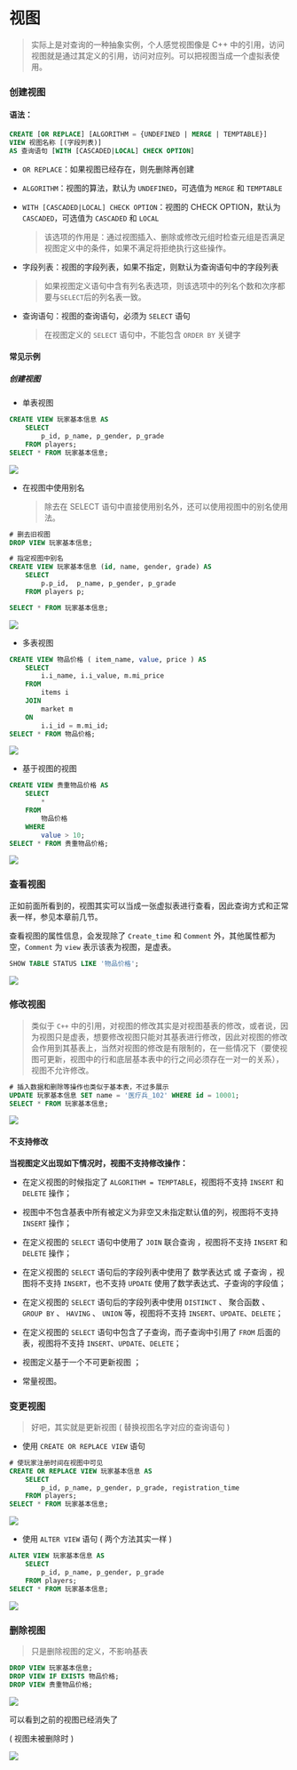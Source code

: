 # **视图**

> 实际上是对查询的一种抽象实例，个人感觉视图像是 C++ 中的引用，访问视图就是通过其定义的引用，访问对应列。可以把视图当成一个虚拟表使用。

### 创建视图

#### 语法：

```sql
CREATE [OR REPLACE] [ALGORITHM = {UNDEFINED | MERGE | TEMPTABLE}] 
VIEW 视图名称 [(字段列表)] 
AS 查询语句 [WITH [CASCADED|LOCAL] CHECK OPTION]
```

+ `OR REPLACE`：如果视图已经存在，则先删除再创建

+ `ALGORITHM`：视图的算法，默认为 `UNDEFINED`，可选值为 `MERGE` 和 `TEMPTABLE`

+ `WITH [CASCADED|LOCAL] CHECK OPTION`：视图的 CHECK OPTION，默认为 `CASCADED`，可选值为 `CASCADED` 和 `LOCAL`

    > 该选项的作用是：通过视图插入、删除或修改元组时检查元组是否满足视图定义中的条件，如果不满足将拒绝执行这些操作。

+ 字段列表：视图的字段列表，如果不指定，则默认为查询语句中的字段列表

    > 如果视图定义语句中含有列名表选项，则该选项中的列名个数和次序都要与`SELECT`后的列名表一致。

+ 查询语句：视图的查询语句，必须为 `SELECT` 语句

    > 在视图定义的 `SELECT` 语句中，不能包含 `ORDER BY` 关键字

#### 常见示例

##### 创建视图

+ 单表视图

```sql
CREATE VIEW 玩家基本信息 AS
    SELECT  
        p_id, p_name, p_gender, p_grade
    FROM players; 
SELECT * FROM 玩家基本信息;
```

![ ](./img/3-6-1.png)

+ 在视图中使用别名

    > 除去在 SELECT 语句中直接使用别名外，还可以使用视图中的别名使用法。

```sql
# 删去旧视图
DROP VIEW 玩家基本信息;

# 指定视图中别名
CREATE VIEW 玩家基本信息 (id, name, gender, grade) AS
    SELECT
        p.p_id,  p_name, p_gender, p_grade
    FROM players p;

SELECT * FROM 玩家基本信息;
```

![ ](./img/3-6-2.png)

+ 多表视图

```sql
CREATE VIEW 物品价格 ( item_name, value, price ) AS
    SELECT
        i.i_name, i.i_value, m.mi_price
    FROM 
        items i
    JOIN 
        market m
    ON
        i.i_id = m.mi_id;
SELECT * FROM 物品价格;
```

![ ](./img/3-6-3.png)

+ 基于视图的视图

```sql
CREATE VIEW 贵重物品价格 AS
    SELECT 
        * 
    FROM 
        物品价格 
    WHERE 
        value > 10;
SELECT * FROM 贵重物品价格;
```

![ ](./img/3-6-4.png)

### 查看视图

正如前面所看到的，视图其实可以当成一张虚拟表进行查看，因此查询方式和正常表一样，参见本章前几节。
 
查看视图的属性信息，会发现除了 `Create_time` 和 `Comment` 外，其他属性都为空，`Comment` 为 `view` 表示该表为视图，是虚表。

```sql
SHOW TABLE STATUS LIKE '物品价格';
```

![ ](./img/3-6-5.png)

### 修改视图

> 类似于 `C++` 中的引用，对视图的修改其实是对视图基表的修改，或者说，因为视图只是虚表，想要修改视图只能对其基表进行修改，因此对视图的修改会作用到其基表上，当然对视图的修改是有限制的，在一些情况下（要使视图可更新，视图中的行和底层基本表中的行之间必须存在一对一的关系），视图不允许修改。

```sql
# 插入数据和删除等操作也类似于基本表，不过多展示
UPDATE 玩家基本信息 SET name = '医疗兵_102' WHERE id = 10001;
SELECT * FROM 玩家基本信息;
```

![ ](./img/3-6-6.png)

#### 不支持修改

**当视图定义出现如下情况时，视图不支持修改操作：**

+ 在定义视图的时候指定了 `ALGORITHM = TEMPTABLE`，视图将不支持 `INSERT` 和 `DELETE` 操作；

+ 视图中不包含基表中所有被定义为非空又未指定默认值的列，视图将不支持 `INSERT` 操作；

+ 在定义视图的 `SELECT` 语句中使用了 `JOIN` 联合查询 ，视图将不支持 `INSERT` 和 `DELETE` 操作；

+ 在定义视图的 `SELECT` 语句后的字段列表中使用了 数学表达式 或 子查询 ，视图将不支持 `INSERT`，也不支持 `UPDATE` 使用了数学表达式、子查询的字段值；

+ 在定义视图的 `SELECT` 语句后的字段列表中使用 `DISTINCT` 、 聚合函数 、 `GROUP BY` 、 `HAVING` 、 `UNION` 等，视图将不支持 `INSERT`、`UPDATE`、`DELETE`；

+ 在定义视图的 `SELECT` 语句中包含了子查询，而子查询中引用了 `FROM` 后面的表，视图将不支持 `INSERT`、`UPDATE`、`DELETE`；

+ 视图定义基于一个不可更新视图 ；

+ 常量视图。

### 变更视图

> 好吧，其实就是更新视图 ( 替换视图名字对应的查询语句 )

+ 使用 `CREATE OR REPLACE VIEW` 语句

```sql
# 使玩家注册时间在视图中可见
CREATE OR REPLACE VIEW 玩家基本信息 AS
    SELECT  
        p_id, p_name, p_gender, p_grade, registration_time
    FROM players; 
SELECT * FROM 玩家基本信息;
```

![ ](./img/3-6-7.png)

+ 使用 `ALTER VIEW` 语句 ( 两个方法其实一样 )

```sql
ALTER VIEW 玩家基本信息 AS
    SELECT  
        p_id, p_name, p_gender, p_grade
    FROM players;
SELECT * FROM 玩家基本信息;
```

![ ](./img/3-6-8.png)

### 删除视图

> 只是删除视图的定义，不影响基表

```sql
DROP VIEW 玩家基本信息;
DROP VIEW IF EXISTS 物品价格;
DROP VIEW 贵重物品价格;
```

![ ](./img/3-6-9.png)

可以看到之前的视图已经消失了

( 视图未被删除时 )

![ ](./img/3-6-10.png)






